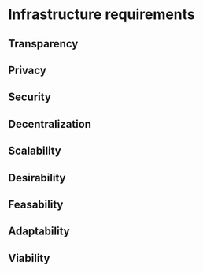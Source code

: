 # Infrastructure requirements

## Transparency

## Privacy

## Security

## Decentralization

## Scalability

## Desirability

## Feasability

## Adaptability

## Viability
